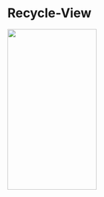 # Recycle-View

<img src = "https://user-images.githubusercontent.com/47654039/113879171-f9d33d00-97d9-11eb-9e30-09cd8eb739ad.gif" width="200" height="360">
